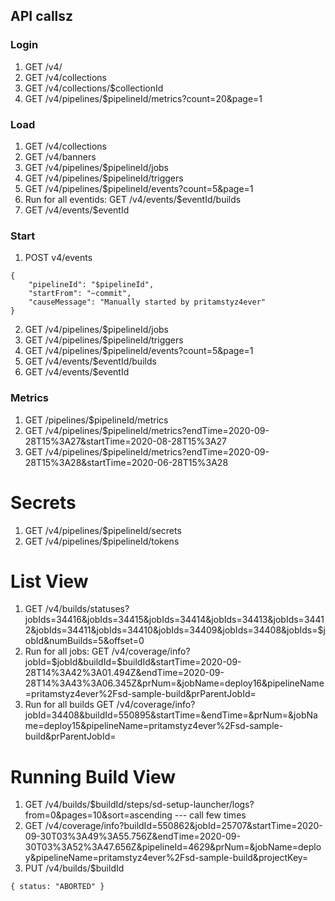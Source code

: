 ## API callsz

### Login
1. GET /v4/
2. GET /v4/collections
3. GET /v4/collections/$collectionId
4. GET /v4/pipelines/$pipelineId/metrics?count=20&page=1

### Load
1. GET /v4/collections
2. GET /v4/banners
3. GET /v4/pipelines/$pipelineId/jobs
4. GET /v4/pipelines/$pipelineId/triggers
5. GET /v4/pipelines/$pipelineId/events?count=5&page=1
6. Run for all eventids: GET /v4/events/$eventId/builds
7. GET /v4/events/$eventId

### Start

1. POST v4/events
```
{
    "pipelineId": "$pipelineId",
    "startFrom": "~commit",
    "causeMessage": "Manually started by pritamstyz4ever"
}
```
2. GET /v4/pipelines/$pipelineId/jobs
3. GET /v4/pipelines/$pipelineId/triggers
4. GET /v4/pipelines/$pipelineId/events?count=5&page=1
5. GET /v4/events/$eventId/builds
6. GET /v4/events/$eventId

### Metrics
1. GET /pipelines/$pipelineId/metrics
2. GET /v4/pipelines/$pipelineId/metrics?endTime=2020-09-28T15%3A27&startTime=2020-08-28T15%3A27
3. GET /v4/pipelines/$pipelineId/metrics?endTime=2020-09-28T15%3A28&startTime=2020-06-28T15%3A28

# Secrets
1. GET /v4/pipelines/$pipelineId/secrets
2. GET /v4/pipelines/$pipelineId/tokens

# List View
1. GET /v4/builds/statuses?jobIds=34416&jobIds=34415&jobIds=34414&jobIds=34413&jobIds=34412&jobIds=34411&jobIds=34410&jobIds=34409&jobIds=34408&jobIds=$jobId&numBuilds=5&offset=0
2. Run for all jobs: GET /v4/coverage/info?jobId=$jobId&buildId=$buildId&startTime=2020-09-28T14%3A42%3A01.494Z&endTime=2020-09-28T14%3A43%3A06.345Z&prNum=&jobName=deploy16&pipelineName=pritamstyz4ever%2Fsd-sample-build&prParentJobId=
3. Run for all builds GET /v4/coverage/info?jobId=34408&buildId=550895&startTime=&endTime=&prNum=&jobName=deploy15&pipelineName=pritamstyz4ever%2Fsd-sample-build&prParentJobId=

# Running Build View
1. GET /v4/builds/$buildId/steps/sd-setup-launcher/logs?from=0&pages=10&sort=ascending --- call few times
2. GET /v4/coverage/info?buildId=550862&jobId=25707&startTime=2020-09-30T03%3A49%3A55.756Z&endTime=2020-09-30T03%3A52%3A47.656Z&pipelineId=4629&prNum=&jobName=deploy&pipelineName=pritamstyz4ever%2Fsd-sample-build&projectKey=
3. PUT /v4/builds/$buildId
```
{ status: "ABORTED" }
```